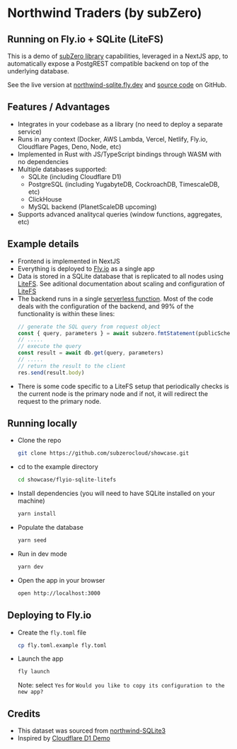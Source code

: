 # Northwind Traders (by subZero)
## Running on Fly.io + SQLite (LiteFS)
This is a demo of [subZero library](https://www.npmjs.com/package/@subzerocloud/nodejs) capabilities, leveraged in a NextJS app, to automatically expose a PostgREST compatible backend on top of the underlying database. 

See the live version at [northwind-sqlite.fly.dev](https://northwind-sqlite.fly.dev) and [source code](https://github.com/subzerocloud/showcase/tree/main/flyio-sqlite-litefs) on GitHub.

## Features / Advantages
- Integrates in your codebase as a library (no need to deploy a separate service) 
- Runs in any context (Docker, AWS Lambda, Vercel, Netlify, Fly.io, Cloudflare Pages, Deno, Node, etc)
- Implemented in Rust with JS/TypeScript bindings through WASM with no dependencies
- Multiple databases supported:
    - SQLite (including Cloudflare D1)
    - PostgreSQL (including YugabyteDB, CockroachDB, TimescaleDB, etc)
    - ClickHouse
    - MySQL backend (PlanetScaleDB upcoming)
- Supports advanced analitycal queries (window functions, aggregates, etc)

## Example details
- Frontend is implemented in NextJS
- Everything is deployed to [Fly.io](https://fly.io/) as a single app
- Data is stored in a SQLite database that is replicated to all nodes using [LiteFS](https://fly.io/blog/introducing-litefs/). See aditional documentation about scaling and configuration of [LiteFS](https://fly.io/docs/litefs/getting-started/)
- The backend runs in a single [serverless function](https://github.com/subzerocloud/showcase/blob/main/flyio-sqlite-litefs/pages/api/%5B...path%5D.ts). 
    Most of the code deals with the configuration of the backend, and 99% of the functionality is within these lines:
    ```typescript
    // generate the SQL query from request object
    const { query, parameters } = await subzero.fmtStatement(publicSchema, `${urlPrefix}/`, role, req, queryEnv)
    // .....
    // execute the query
    const result = await db.get(query, parameters)
    // .....
    // return the result to the client
    res.send(result.body)
    ```
- There is some code specific to a LiteFS setup that periodically checks is the current node is the primary node and if not, it will redirect the request to the primary node.

## Running locally
- Clone the repo
    ```bash
    git clone https://github.com/subzerocloud/showcase.git
    ```
 - cd to the example directory
    ```bash
    cd showcase/flyio-sqlite-litefs
    ```
- Install dependencies (you will need to have SQLite installed on your machine)
    ```bash
    yarn install
    ```
- Populate the database
    ```bash
    yarn seed
    ```
- Run in dev mode
    ```bash
    yarn dev
    ```
- Open the app in your browser
    ```bash
    open http://localhost:3000
    ```

## Deploying to Fly.io
- Create the `fly.toml` file
    ```bash
    cp fly.toml.example fly.toml
    ```
- Launch the app
    ```bash
    fly launch
    ```
    Note: select `Yes` for `Would you like to copy its configuration to the new app?`

## Credits
- This dataset was sourced from [northwind-SQLite3](https://github.com/jpwhite3/northwind-SQLite3)
- Inspired by [Cloudflare D1 Demo](https://northwind.d1sql.com/)



